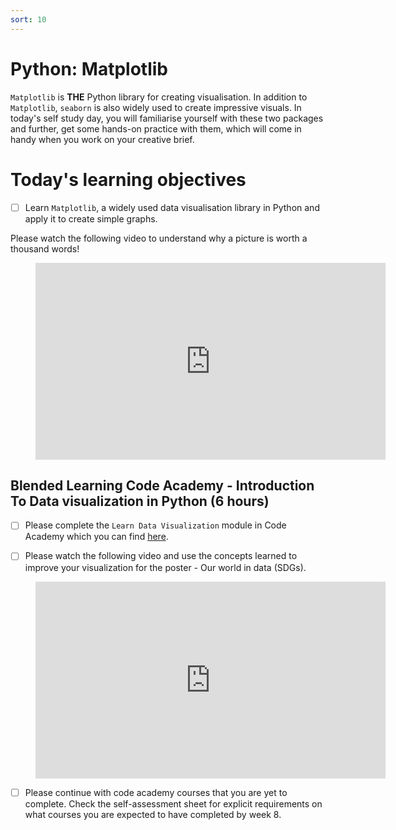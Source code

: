 ```yaml
---
sort: 10
---
```


# Python: Matplotlib

```Matplotlib``` is **THE** Python library for creating visualisation. In addition to ```Matplotlib```, ```seaborn``` is also widely used to create impressive visuals. In today's self study day, you will familiarise yourself with these two packages and further, get some hands-on practice with them, which will come in handy when you work on your creative brief.

# Today's learning objectives
- [ ] Learn ```Matplotlib```, a widely used data visualisation library in Python and apply it to create simple graphs.

Please watch the following video to understand why a picture is worth a thousand words!

<!-- blank line -->
<figure class="video_container">
<iframe width="560" height="315" src="https://www.youtube.com/embed/5Zg-C8AAIGg" title="YouTube video player" frameborder="0" allow="accelerometer; autoplay; clipboard-write; encrypted-media; gyroscope; picture-in-picture" allowfullscreen></iframe>
</figure>
<!-- blank line -->

## Blended Learning Code Academy - Introduction To Data visualization in Python (6 hours)

- [ ] Please complete the ```Learn Data Visualization``` module in Code Academy which you can find [here](https://www.codecademy.com/learn/data-visualization-python).

- [ ] Please watch the following video and use the concepts learned to improve your visualization for the poster - Our world in data (SDGs).

<!-- blank line -->
<figure class="video_container">
<iframe width="560" height="315" src="https://www.youtube.com/embed/8EMW7io4rSI?controls=0" title="YouTube video player" frameborder="0" allow="accelerometer; autoplay; clipboard-write; encrypted-media; gyroscope; picture-in-picture" allowfullscreen></iframe>
</figure>
<!-- blank line -->

- [ ] Please continue with code academy courses that you are yet to complete.
Check the self-assessment sheet for explicit requirements on what courses you
are expected to have completed by week 8.
